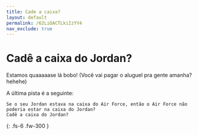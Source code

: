 ```yaml
---
title: Cade a caixa?
layout: default
permalink: /62LiOACTLkiIzYY4
nav_exclude: true
---
```


# Cadê a caixa do Jordan?
Estamos quaaaaase lá bobo! (Você vai pagar o aluguel pra gente amanha? hehehe)

A última pista é a seguinte:
```
Se o seu Jordan estava na caixa do Air Force, então o Air Force não poderia estar na caixa do Jordan?
Cadê a caixa do Jordan?
```

{: .fs-6 .fw-300 }
